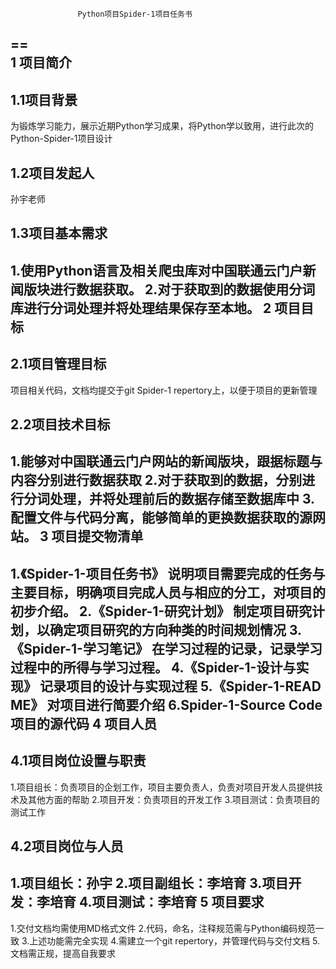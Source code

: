 ﻿                

                   Python项目Spider-1项目任务书
==     
1 项目简介
--
## 1.1项目背景 ##
   为锻炼学习能力，展示近期Python学习成果，将Python学以致用，进行此次的Python-Spider-1项目设计
## 1.2项目发起人 ##
   孙宇老师
## 1.3项目基本需求 ##
   1.使用Python语言及相关爬虫库对中国联通云门户新闻版块进行数据获取。
   2.对于获取到的数据使用分词库进行分词处理并将处理结果保存至本地。
   2 项目目标
--
## 2.1项目管理目标 ##
项目相关代码，文档均提交于git Spider-1 repertory上，以便于项目的更新管理
## 2.2项目技术目标 ##
1.能够对中国联通云门户网站的新闻版块，跟据标题与内容分别进行数据获取
2.对于获取到的数据，分别进行分词处理，并将处理前后的数据存储至数据库中
3.配置文件与代码分离，能够简单的更换数据获取的源网站。
  3 项目提交物清单
--
1.《Spider-1-项目任务书》 
说明项目需要完成的任务与主要目标，明确项目完成人员与相应的分工，对项目的初步介绍。
2.《Spider-1-研究计划》
制定项目研究计划，以确定项目研究的方向种类的时间规划情况
3.《Spider-1-学习笔记》
在学习过程的记录，记录学习过程中的所得与学习过程。
4.《Spider-1-设计与实现》
记录项目的设计与实现过程
5.《Spider-1-READ ME》
对项目进行简要介绍
6.Spider-1-Source Code
项目的源代码
4 项目人员
--
## 4.1项目岗位设置与职责 ##
1.项目组长：负责项目的企划工作，项目主要负责人，负责对项目开发人员提供技术及其他方面的帮助
2.项目开发：负责项目的开发工作
3.项目测试：负责项目的测试工作
## 4.2项目岗位与人员 ##
1.项目组长：孙宇
2.项目副组长：李培育
3.项目开发：李培育
4.项目测试：李培育
5 项目要求
--
1.交付文档均需使用MD格式文件
2.代码，命名，注释规范需与Python编码规范一致
3.上述功能需完全实现
4.需建立一个git repertory，并管理代码与交付文档
5.文档需正规，提高自我要求